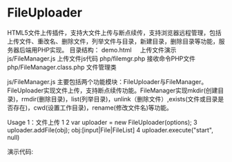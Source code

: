 # FileUploader
HTML5文件上传插件，支持大文件上传与断点续传，支持浏览器远程管理，包括上传文件、重改名、删除文件，列举文件与目录，新建目录，删除目录等功能，服务器后端用PHP实现。
目录结构：
demo.html     上传文件演示
js/FileManager.js 上传文件js代码
php/filemgr.php 接收命令PHP文件
php/FileManager.class.php 文件管理类

js/FileManager.js 主要包括两个功能模块：FileUploader与FileManager。FileUploader实现文件上传，支持断点续传功能。FileManager实现mkdir(创建目录)，rmdir(删除目录)，list(列举目录)，unlink（删除文件）,exists(文件或目录是否存在)，cwd(设置工作目录)，rename(修改文件名)等功能。

Usage 1：文件上传
1 <script src='js/FileManager.js' type='text/javascript'></script>
2 var uploader = new FileUploader(options); 
3 uploader.addFile(obj); obj:[input|File|FileList]
4 uploader.execute("start", null)

演示代码:
<script src='js/FileManager.js' type='text/javascript'></script>
<script type='text/javascript'>
  var uploader = new FileUploader({
      cmd_url             :   "php/filemgr.php",
      cmd_opts            :   {},
      chunk_size          :   1024*1024,            
      onBeforeUpload      :   onBeforeUpload,            
      onUploadProgress    :   onUploadProgress,            
      onFileUploaded      :   onFileUploaded,           
      onUploadError       :   onUploadError,            
  });
  var elem = document.querySelector("#the_form input[type='file']");
  uploader.addFile(elem);
  uploader.execute("start", "");
 </script>
